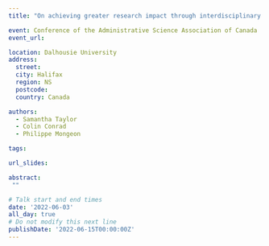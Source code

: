 ```yaml
---
title: "On achieving greater research impact through interdisciplinary collaboration in Canada"

event: Conference of the Administrative Science Association of Canada
event_url: 

location: Dalhousie University
address:
  street: 
  city: Halifax
  region: NS
  postcode: 
  country: Canada

authors:
  - Samantha Taylor
  - Colin Conrad
  - Philippe Mongeon

tags:

url_slides: 

abstract:
 ""

# Talk start and end times
date: '2022-06-03'
all_day: true
# Do not modify this next line
publishDate: '2022-06-15T00:00:00Z'
---
```

